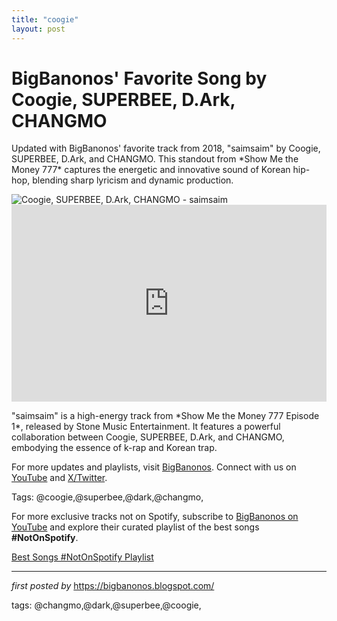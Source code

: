 ```yaml
---
title: "coogie"
layout: post
---
```

<!-- Post Title -->
<h1 >BigBanonos' Favorite Song by Coogie, SUPERBEE, D.Ark, CHANGMO</h1> <!-- Introductory Text -->
<p >Updated with BigBanonos' favorite track from 2018, "saimsaim" by Coogie, SUPERBEE, D.Ark, and CHANGMO. This standout from *Show Me the Money 777* captures the energetic and innovative sound of Korean hip-hop, blending sharp lyricism and dynamic production.</p> <!-- Featured Image -->
<div > <img src="https://static.wikia.nocookie.net/k-hip-hop/images/7/78/Coogie_1.png/revision/latest?cb=20230414210133" alt="Coogie, SUPERBEE, D.Ark, CHANGMO - saimsaim" />
</div> <!-- YouTube Video Embed -->
<div > <iframe width="100%" height="315" src="https://www.youtube.com/embed/d0eu38Xqtz8" title="[Studio MV] Coogie , Superbee , D.Ark - ÃƒÂ¬Ã¢â‚¬Å¡Ã‚Â¬ÃƒÂ¬Ã…Â¾Ã¢â‚¬Å¾ÃƒÂ¬Ã¢â‚¬Å¡Ã‚Â¬ÃƒÂ¬Ã…Â¾Ã¢â‚¬Å¾ (Feat. CHANGMO)" frameborder="0" allow="accelerometer; autoplay; clipboard-write; encrypted-media; gyroscope; picture-in-picture; web-share" referrerpolicy="strict-origin-when-cross-origin" allowfullscreen></iframe>
</div> <!-- Song Information -->
<div > <p>"saimsaim" is a high-energy track from *Show Me the Money 777 Episode 1*, released by Stone Music Entertainment. It features a powerful collaboration between Coogie, SUPERBEE, D.Ark, and CHANGMO, embodying the essence of k-rap and Korean trap.</p>
</div> <!-- Footer Links -->
<div > <p>For more updates and playlists, visit <a href="https://bigbanonos.blogspot.com/" target="_blank">BigBanonos</a>. Connect with us on <a href="https://www.youtube.com/@BigBanonos" target="_blank">YouTube</a> and <a href="https://x.com/bigbanonos" target="_blank">X/Twitter</a>.</p>
</div> <!-- Tags -->
<p >Tags: @coogie,@superbee,@dark,@changmo,</p>


<!--Subscribe and Playlist Links-->
<div>
    <p>For more exclusive tracks not on Spotify, subscribe to <a href="https://www.youtube.com/@BigBanonos" target="_blank">BigBanonos on YouTube</a> and explore their curated playlist of the best songs <strong>#NotOnSpotify</strong>.</p>
    <p><a href="https://www.youtube.com/playlist?list=PLtuNtuTatqI0kFahUCbtbfenC_ET5O_tr" target="_blank">Best Songs #NotOnSpotify Playlist<br /></a></p></div>

<hr />

<p><em>first posted by</em> <a href="https://bigbanonos.blogspot.com/" rel="noopener" target="_new">https://bigbanonos.blogspot.com/</a></p>

<p>tags: @changmo,@dark,@superbee,@coogie,</p>
